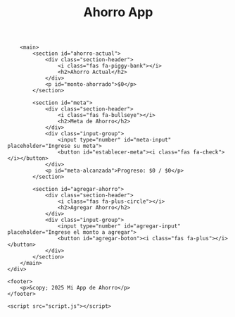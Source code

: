 <!DOCTYPE html>
<html lang="es">
<head>
    <meta charset="UTF-8">
    <meta name="viewport" content="width=device-width, initial-scale=1.0">
    <title>Mi App de Ahorro</title>
    <link rel="stylesheet" href="styles.css">
    <link rel="stylesheet" href="https://cdnjs.cloudflare.com/ajax/libs/font-awesome/6.0.0/css/all.min.css" integrity="sha512-9usAa10IRO0HhonpyAIVpjrylPvoDwiPUiKdWk5t3PyolY1cOd4DSE0Ga+ri4AuTroPR5aQvXU9xC6qOPnzFeg==" crossorigin="anonymous" referrerpolicy="no-referrer" />
</head>
<body>
    <div class="container">
        <header>
            <h1>Ahorro App</h1>
        </header>

        <main>
            <section id="ahorro-actual">
                <div class="section-header">
                    <i class="fas fa-piggy-bank"></i>
                    <h2>Ahorro Actual</h2>
                </div>
                <p id="monto-ahorrado">$0</p>
            </section>

            <section id="meta">
                <div class="section-header">
                    <i class="fas fa-bullseye"></i>
                    <h2>Meta de Ahorro</h2>
                </div>
                <div class="input-group">
                    <input type="number" id="meta-input" placeholder="Ingrese su meta">
                    <button id="establecer-meta"><i class="fas fa-check"></i></button>
                </div>
                <p id="meta-alcanzada">Progreso: $0 / $0</p>
            </section>

            <section id="agregar-ahorro">
                <div class="section-header">
                    <i class="fas fa-plus-circle"></i>
                    <h2>Agregar Ahorro</h2>
                </div>
                <div class="input-group">
                    <input type="number" id="agregar-input" placeholder="Ingrese el monto a agregar">
                    <button id="agregar-boton"><i class="fas fa-plus"></i></button>
                </div>
            </section>
        </main>
    </div>

    <footer>
        <p>&copy; 2025 Mi App de Ahorro</p>
    </footer>

    <script src="script.js"></script>
</body>
</html>
